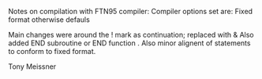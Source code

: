 Notes on compilation with FTN95 compiler: Compiler options set are: Fixed format
otherwise defauls

Main changes were around the ! mark as continuation; replaced with &
Also added END subroutine <name> or END function <name>. Also minor alignent of statements to conform to fixed format.

Tony Meissner